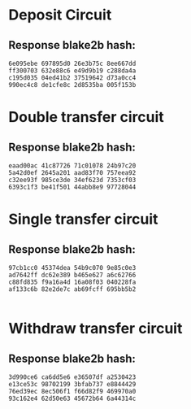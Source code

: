 # Deposit Circuit

## Response blake2b hash:

```
6e095ebe 697895d0 26e3b75c 8ee667dd 
ff300703 632e88c6 e49d9b19 c288da4a 
c195d035 04ed41b2 37519642 d73a0cc4 
990ec4c8 de1cfe8c 2d8535ba 005f153b

```

# Double transfer circuit

## Response blake2b hash:

```
eaad00ac 41c87726 71c01078 24b97c20 
5a42d0ef 2645a201 aad83f70 757eea92 
c32ee93f 985ce3de 34ef623d 7353cf03 
6393c1f3 be41f501 44abb8e9 97728044

```

# Single transfer circuit

## Response blake2b hash:

```
97cb1cc0 45374dea 54b9c070 9e85c0e3 
ad7642ff dc62e389 b465e627 a6c62766 
c88fd835 f9a16a4d 16a08f03 040228fa 
af133c6b 82e2de7c ab69fcff 695bb5b2


```

# Withdraw transfer circuit

## Response blake2b hash:

```
3d990ce6 ca6dd5e6 e36507df a2530423
e13ce53c 98702199 3bfab737 e8844429
76ed39ec 8ec506f1 f66d82f9 469970a0
93c162e4 62d50e63 45672b64 6a44314c

```
